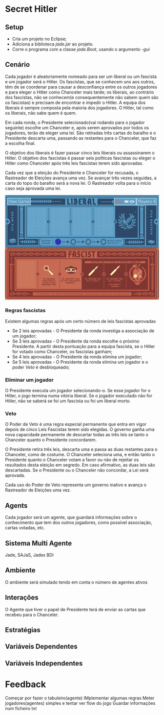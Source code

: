 # Secret Hitler

## Setup

* Cria um projeto no Eclipse;
* Adiciona a biblioteca _jade.jar_ ao projeto.
* Corre o programa com a classe _jade.Boot_, usando o argumento _-gui_


## Cenário

Cada jogador é aleatoriamente nomeado para ser um liberal ou um fascista e um jogador será o Hitler. Os fascistas, que se conhecem uns aos outros, têm de se coordenar para causar a desconfiança entre os outros jogadores e para eleger o Hitler como Chanceler mais tarde; os liberais, ao contrário dos fascistas, não se conhecem(e consequentemente não sabem quem são os fascistas) e precisam de encontrar e impedir o Hitler. A equipa dos liberais é sempre composta pela maioria dos jogadores. O Hitler, tal como os liberais, não sabe quem é quem.

Em cada ronda, o Presidente selecionado(vai rodando para o jogador seguinte) escolhe um Chanceler e, após serem aprovados por todos os jogadores, terão de eleger uma lei. São retiradas três cartas do baralho e o Presidente descarta uma, passando as restantes para o Chanceler, que faz a escolha final. 

O objetivo dos liberais é fazer passar cinco leis liberais ou assassinarem o Hitler. O objetivo dos fascistas é passar seis politicas fascistas ou eleger o Hitler como Chanceler após três leis fascistas terem sido aprovadas.

Cada vez que a eleição do Presidente e Chanceler for recusada, o Rastreador de Eleições avança uma vez. Se avançar três vezes seguidas, a carta do topo do baralho será a nova lei. O Rastreador volta para o início caso seja aprovada uma lei.

![Board](https://raw.githubusercontent.com/LastLombax/AIAD-FEUP/master/Board.PNG?token=AYlAMTnGQTVt7Ov_STluj4lpgs0g9fpEks5bvcrywA%3D%3D "Tabuleiro")

### Regras fascistas

Existem algumas regras após um certo número de leis fascistas aprovadas

* Se 2 leis aprovadas - O Presidente da ronda investiga a associação de um jogador;
* Se 3 leis aprovadas - O Presidente da ronda escolhe o próximo Presidente. A partir desta pontuação para a equipa fascista, se o Hitler for votado como Chanceler, os fascistas ganham;
* Se 4 leis aprovadas - O Presidente da ronda elimina um jogador;
* Se 5 leis aprovadas - O Presidente da ronda elimina um jogador e o poder _Veto_ é desbloqueado;


### Eliminar um jogador

O Presidente executa um jogador selecionando-o. Se esse jogador for o Hitler, o jogo termina numa vitória liberal. Se o jogador executado não for Hitler, não se saberá se foi um fascista ou foi um liberal morto.


### Veto

O Poder de Veto é uma regra especial permanente que entra em vigor depois de cinco Leis Fascistas terem sido elegidas. O governo ganha uma nova capacidade permanente de descartar todas as três leis se tanto o Chanceler quanto o Presidente concordarem.

O Presidente retira três leis, descarta uma e passa as duas restantes para o Chanceler, como de costume. O Chanceler seleciona uma, e então tanto o Presidente quanto o Chanceler votam a favor ou não de rejeitar os resultados desta eleição em segredo. Em caso afirmativo, as duas leis são descartadas. Se o Presidente ou o Chanceler não concordar, a Lei será aprovada.

Cada uso do Poder de Veto representa um governo inativo e avança o Rastreador de Eleições uma vez.


## Agents

Cada jogador será um agente, que guardará informações sobre o conhecimento que tem dos outros jogadores, como possível associação, cartas votadas, etc.

## Sistema Multi Agente

Jade, SAJaS, Jadex BDI

## Ambiente

O ambiente será simulado tendo em conta o número de agentes ativos

## Interações 

O Agente que tiver o papel de Presidente terá de enviar as cartas que recebeu para o Chanceler.


## Estratégias


## Variáveis Dependentes

## Variáveis Independentes


# Feedback 

Começar por fazer o tabuleiro(agente)
IMplementar algumas regras
Meter jogadores(agentes) simples e tentar ver flow do jogo
Guardar informações num ficheiro txt
